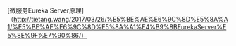
##
[微服务Eureka Server原理]（http://tietang.wang/2017/03/26/%E5%BE%AE%E6%9C%8D%E5%8A%A1/%E5%BE%AE%E6%9C%8D%E5%8A%A1%E4%B9%8BEurekaServer%E5%8E%9F%E7%90%86/）  
